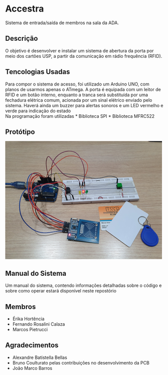 # Accestra
 Sistema de entrada/saída de membros na sala da ADA.

<h2> Descrição </h2>

O objetivo é desenvolver e instalar um sistema de abertura da porta por meio dos cartões USP, a partir da comunicação em rádio frequência (RFID).
  
<h2> Tencologias Usadas </h2>

Para compor o sistema de acesso, foi utilizado um Arduino UNO, com planos de usarmos apenas o ATmega. A porta é equipada com um leitor de RFID e um botão interno, enquanto a tranca será substituída por uma fechadura elétrica comum, acionada por um sinal elétrico enviado pelo sistema. Haverá ainda um buzzer para alertas sonoros e um LED vermelho e verde para indicação do estado<br>
Na programação foram utilizadas
     * Biblioteca SPI
     * Biblioteca MFRC522

<h2> Protótipo </h2>

![aaa](Imagens/prototipo_acesstra.png)

<h2> Manual do Sistema </h2>

Um manual do sistema, contendo informações detalhadas sobre o código e sobre como operar estará disponível neste repostório 

<h2>Membros</h2>
<ul>
 <li>Érika Hortência</li>
 <li>Fernando Rosalini Calaza</li>
 <li>Marcos Pietrucci</li>
</ul>
<h2>Agradecimentos</h2>
<ul>
 <li>Alexandre Batistella Bellas</li>
 <li>Bruno Coulturato pelas contribuições no desenvolvimento da PCB</li>
 <li>João Marco Barros</li>
